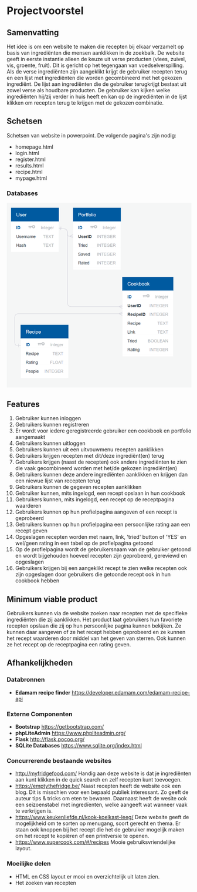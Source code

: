 # Projectvoorstel
## Samenvatting
Het idee is om een website te maken die recepten bij elkaar verzamelt op basis van ingrediënten die mensen aanklikken in de zoekbalk. De website geeft in eerste instantie alleen de keuze uit verse producten (vlees, zuivel, vis, groente, fruit). Dit is gericht op het tegengaan van voedselverspilling. Als de verse ingrediënten zijn aangeklikt krijgt de gebruiker recepten terug en een lijst met ingrediënten die worden gecombineerd met het gekozen ingrediënt. De lijst aan ingrediënten die de gebruiker terugkrijgt bestaat uit zowel verse als houdbare producten. De gebruiker kan kijken welke ingrediënten hij/zij verder in huis heeft en kan op de ingrediënten in de lijst klikken om recepten terug te krijgen met de gekozen combinatie.

## Schetsen
Schetsen van website in powerpoint. De volgende pagina's zijn nodig:
-   homepage.html
-   login.html
-   register.html
-   results.html
-   recipe.html
-   mypage.html
### Databases
![](https://github.com/taliafawzy/16/blob/master/databases.PNG)

## Features
1. Gebruiker kunnen inloggen
2. Gebruikers kunnen registreren
3. Er wordt voor iedere geregistreerde gebruiker een cookbook en portfolio aangemaakt
4. Gebruikers kunnen uitloggen
5. Gebruikers kunnen uit een uitvouwmenu recepten aanklikken
6. Gebruikers krijgen recepten met dit/deze ingrediënt(en) terug
7. Gebruikers krijgen (naast de recepten) ook andere ingrediënten te zien die vaak gecombineerd worden met het/de gekozen ingrediënt(en)
8. Gebruikers kunnen deze andere ingrediënten aanklikken en krijgen dan een niewue lijst van recepten terug
9. Gebruikers kunnen de gegeven recepten aanklikken
10. Gebruiker kunnen, mits ingelogd, een recept opslaan in hun cookbook
11. Gebruikers kunnen, mits ingelogd, een recept op de receptpagina waarderen
12. Gebruikers kunnen op hun profielpagina aangeven of een recept is geprobeerd
13. Gebruikers kunnen op hun profielpagina een persoonlijke rating aan een recept geven
14. Opgeslagen recepten worden met naam, link, 'tried' button of 'YES' en wel/geen rating in een tabel op de profielpagina getoond
15. Op de profielpagina wordt de gebruikersnaam van de gebruiker getoond en wordt bijgehouden hoeveel recepten zijn geprobeerd, gereviewd en opgeslagen
16. Gebruikers krijgen bij een aangeklikt recept te zien welke recepten ook zijn opgeslagen door gebruikers die getoonde recept ook in hun cookbook hebben


## Minimum viable product
Gebruikers kunnen via de website zoeken naar recepten met de specifieke ingrediënten die zij aanklikken. Het product laat gebruikers hun favoriete recepten opslaan die zij op hun persoonlijke pagina kunnen bekijken. Ze kunnen daar aangeven of ze het recept hebben geprobeerd en ze kunnen het recept waarderen door middel van het geven van sterren. Ook kunnen ze het recept op de receptpagina een rating geven.

## Afhankelijkheden
### Databronnen
- **Edamam recipe finder**
https://developer.edamam.com/edamam-recipe-api

### Externe Componenten
- **Bootstrap**
https://getbootstrap.com/
- **phpLiteAdmin**
https://www.phpliteadmin.org/
- **Flask**
http://flask.pocoo.org/
- **SQLite Databases**
https://www.sqlite.org/index.html


### Concurrerende bestaande websites
- http://myfridgefood.com/
Handig aan deze website is dat je ingrediënten aan kunt klikken in de quick search en zelf recepten kunt toevoegen.
- https://emptythefridge.be/
Naast recepten heeft de website ook een blog. Dit is misschien voor een bepaald publiek interessant. Zo geeft de auteur tips & tricks om eten te bewaren. Daarnaast heeft de wesite ook een seizoenstabel met ingredïenten, welke aangeeft wat wanneer vaak te verkrijgen is.
- https://www.keukenliefde.nl/kook-koelkast-leeg/
Deze website geeft de mogelijkheid om te sorten op menugang, soort gerecht en thema. Er staan ook knoppen bij het recept die het de gebruiker mogelijk maken om het recept te kopiëren of een printversie te openen.
- https://www.supercook.com/#/recipes
Mooie gebruiksvriendelijke layout.

### Moeilijke delen
- HTML en CSS layout er mooi en overzichtelijk uit laten zien.
- Het zoeken van recepten
